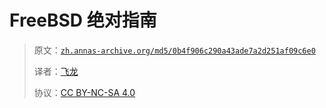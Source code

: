 # FreeBSD 绝对指南

> 原文：[`zh.annas-archive.org/md5/0b4f906c290a43ade7a2d251af09c6e0`](https://zh.annas-archive.org/md5/0b4f906c290a43ade7a2d251af09c6e0)
> 
> 译者：[飞龙](https://github.com/wizardforcel)
> 
> 协议：[CC BY-NC-SA 4.0](http://creativecommons.org/licenses/by-nc-sa/4.0/)